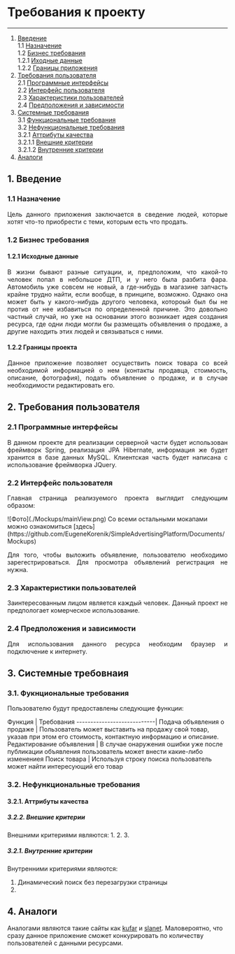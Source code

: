 # Требования к проекту
---
1. [Введение](#introduction) <br>
   1.1 [Назначение](#purpose) <br>
   1.2 [Бизнес требования](#businesRequirments) <br>
    1.2.1 [Иходные данные](#initialData) <br>
    1.2.2 [Границы приложения](#applicationScopes) <br>
2. [Требования пользователя](#userRequirments) <br>
   2.1 [Программные интерфейсы](#programInterfaces) <br>
   2.2 [Интерфейс пользователя](#userInterface) <br>
   2.3 [Характеристики пользователей](#) <br>
   2.4 [Предположения и зависимости](#) <br>
3. [Системные требования](#systemRequirments) <br>
   3.1 [Функциональные требования](#functionalRequirmets) <br>
   3.2 [Нефункциональные требования](#non-functionalRequirmets) <br>
     3.2.1 [Аттрибуты качества](#qualityAttributes) <br>
     3.2.1.1 [Внешние критерии](#externalCriteria) <br>
     3.2.1.2 [Внутренние критерии](#internalCriteria) <br>        
4. [Аналоги](#analogs) <br>

## 1. Введение <a name="introduction"></a>
### 1.1 Назначение <a name="purpose"> </a>
<p align="justify">Цель данного приложения заключается в сведение людей, которые хотят что-то приобрести с теми, которым есть что продать.</p>

### 1.2 Бизнес требования <a name="businessRequirments"> </a>
#### 1.2.1 Исходные данные <a name="initialData"> </a>
<p align="justify">В жизни бывают разные ситуации, и, предположим, что какой-то человек попал в небольшое ДТП, и у него была разбита фара. Автомобиль уже совсем не новый, а где-нибудь в магазине запчасть крайне трудно найти, если вообще, в принципе, возможно.
Однако она может быть у какого-нибудь другого человека, котороый был бы не против от нее избавиться по определенной причине. Это довольно частный случай, но уже на основании этого возникает идея создания ресурса, где одни люди могли бы размещать объявления о продаже, а другие находить этих людей и связываться с ними.</p>

#### 1.2.2 Границы проекта
<p align="justify">Данное приложение позволяет осуществить поиск товара со всей необходимой информацией о нем (контакты продавца, стоимость, описание, фотография), подать объявление о продаже, и в случае необходимости редактировать его.</p>

## 2. Требования пользователя <a name="userRequirments"></a>
### 2.1 Программные интерфейсы <a name="programInterfaces"></a>
<p align="justify">В данном проекте для реализации серверной части будет использован фреймворк Spring, реализация JPA Hibernate, информация же будет хранится в базе данных MySQL. Клиентская часть будет написана с использование фреймворка JQuery.</p>

### 2.2 Интерфейс пользователя <a name="userInterface">
<p align="justify">Главная страница реализуемого проекта выглядит следующим образом:
</p>
![Фото](./Mockups/mainView.png)
Cо всеми остальными мокапами можно ознакомиться [здесь](https://github.com/EugeneKorenik/SimpleAdvertisingPlatform/Documents/Mockups)
<p align="justify"> </p>
<p align="justify">Для того, чтобы выложить объявление, пользователю необходимо зарегестрироваться. Для просмотра объявлений регистрация не нужна.</p>

### 2.3 Характеристики пользователей
<p align="justify">Заинтересованным лицом является каждый человек. Данный проект не предпологает комерческое использование. </p>

### 2.4 Предположения и зависимости
<p align="justify">Для использования данного ресурса необходим браузер и подключение к интернету. </p>

## 3. Системные требовнаия <a name="systemRequirments"></a>
### 3.1. Фукнциональные требования <a name="functionalRequirmets"> </a>
Пользователю будут предоставлены следующие функции:

Функция                     | Требования
----------------------------|
Подача объявления о продаже | Пользователь может выставить на продажу свой товар, указав при этом его стоимость, контактную информацию и описание.
Редактирование объявления   | В случае онаружения ошибки уже после публикации объявления пользователь может внести какие-либо изменениея
Поиск товара                | Используя строку поиска пользователь может найти интересующий его товар


### 3.2. Нефункциональные требования <a name="non-functionalRequirmets"> </a>
#### 3.2.1. Аттрибуты качества <a name="qualityAttributes"> </a>
##### 3.2.2. Внешние критерии <a name="externalCriteria"> </a>
Внешними критериями являются:
1.
2.
3.

##### 3.2.1. Внутренние критерии <a name="internalCriteria"> </a>
Внутренними критериями являются:
1. Динамический поиск без перезагрузки страницы
2.  

## 4. Аналоги <a name="analogs"></a>
Аналогами являются такие сайты как [kufar](https://www.kufar.by) и [slanet](http://www.slanet.by). Маловероятно, что сразу данное приложение сможет конкурировать по количеству пользователей с данными ресурсами.
